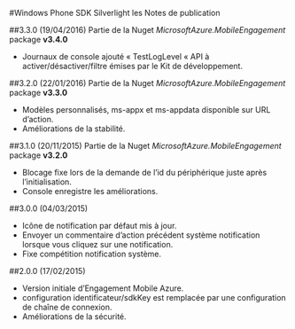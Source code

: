 <properties 
    pageTitle="Windows Phone SDK Silverlight les Notes de publication" 
    description="Azure Engagement Mobile : Windows Phone SDK Silverlight les Notes de publication"                     
    services="mobile-engagement" 
    documentationCenter="mobile" 
    authors="piyushjo" 
    manager="dwrede" 
    editor="" />

<tags 
    ms.service="mobile-engagement" 
    ms.workload="mobile" 
    ms.tgt_pltfrm="mobile-windows-phone" 
    ms.devlang="na"
    ms.topic="article" 
    ms.date="08/19/2016" 
    ms.author="piyushjo" />

#<a name="windows-phone-silverlight-sdk-release-notes"></a>Windows Phone SDK Silverlight les Notes de publication


##<a name="330-04192016"></a>3.3.0 (19/04/2016)
Partie de la Nuget *MicrosoftAzure.MobileEngagement* package **v3.4.0**

-   Journaux de console ajouté « TestLogLevel « API à activer/désactiver/filtre émises par le Kit de développement.

##<a name="320-01222016"></a>3.2.0 (22/01/2016)
Partie de la Nuget *MicrosoftAzure.MobileEngagement* package **v3.3.0**

-   Modèles personnalisés, ms-appx et ms-appdata disponible sur URL d’action.
-   Améliorations de la stabilité.
  
##<a name="310-11202015"></a>3.1.0 (20/11/2015)
Partie de la Nuget *MicrosoftAzure.MobileEngagement* package **v3.2.0**

-   Blocage fixe lors de la demande de l’id du périphérique juste après l’initialisation.
-   Console enregistre les améliorations.

##<a name="300-04032015"></a>3.0.0 (04/03/2015)

-   Icône de notification par défaut mis à jour.
-   Envoyer un commentaire d’action précédent système notification lorsque vous cliquez sur une notification.
-   Fixe compétition notification système.

##<a name="200-02172015"></a>2.0.0 (17/02/2015)

-   Version initiale d’Engagement Mobile Azure.
-   configuration identificateur/sdkKey est remplacée par une configuration de chaîne de connexion.
-   Améliorations de la sécurité.
 
